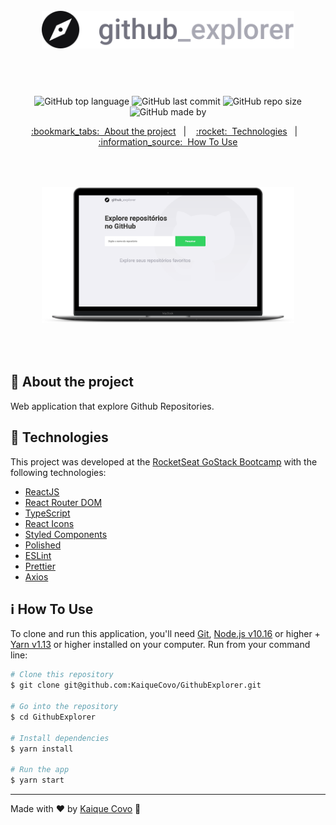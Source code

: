 <!-- Logotipo -->
<h1 align="center" style="padding: 50px;">
<img alt="Github Explorer" src="./.github/logo.svg" width="450"/>
</h1>

<div align="center">

<!-- Badges -->
![GitHub top language](https://img.shields.io/github/languages/top/KaiqueCovo/GithubExplorer?color=%23737380)
![GitHub last commit](https://img.shields.io/github/last-commit/KaiqueCovo/GithubExplorer?color=%23A8A8B3)
![GitHub repo size](https://img.shields.io/github/repo-size/KaiqueCovo/GithubExplorer?color=%23737380)
![GitHub made by](https://img.shields.io/badge/made%20by-kaiqueCovo-%23A8A8B3)

<!-- Menu -->
<p align="center" >
  <a href="#bookmark_tabs-about-the-project">:bookmark_tabs:&nbsp;&nbsp;About the project</a>&nbsp;&nbsp;&nbsp;|&nbsp;&nbsp;&nbsp;
  <a href="#rocket-technologies">:rocket:&nbsp;&nbsp;Technologies</a>&nbsp;&nbsp;&nbsp;|&nbsp;&nbsp;&nbsp;
  <a href="#information_source-how-to-use">:information_source:&nbsp;&nbsp;How To Use</a>
</p>

<!-- Mockup -->
<div  align="center" style="padding: 50px;">
  <img alt="Mockup" src="./.github/mockup.png" width="auto" heigth="auto"/>
</div>

</div>

<!-- About -->
## :bookmark_tabs: About the project

Web application that explore Github Repositories.

<!-- Technologies -->
## :rocket: Technologies

This project was developed at the [RocketSeat GoStack Bootcamp](https://rocketseat.com.br/bootcamp) with the following technologies:

- [ReactJS](https://reactjs.org/)
- [React Router DOM](https://reacttraining.com/react-router/)
- [TypeScript](https://www.typescriptlang.org/)
- [React Icons](https://react-icons.github.io/react-icons/)
- [Styled Components](https://styled-components.com/)
- [Polished](https://polished.js.org/)
- [ESLint](https://eslint.org/)
- [Prettier](https://prettier.io/)
- [Axios](https://github.com/axios/axios)


<!-- How to use -->
## :information_source: How To Use


To clone and run this application, you'll need [Git](https://git-scm.com), [Node.js v10.16](https://nodejs.org/en) or higher + [Yarn v1.13](https://yarnpkg.com) or higher installed on your computer. Run from your command line:

```bash
# Clone this repository
$ git clone git@github.com:KaiqueCovo/GithubExplorer.git

# Go into the repository
$ cd GithubExplorer

# Install dependencies
$ yarn install

# Run the app
$ yarn start
```

---
Made with ♥  by [Kaique Covo](https://www.linkedin.com/in/kaique-covo-a46331147/) :wave:
